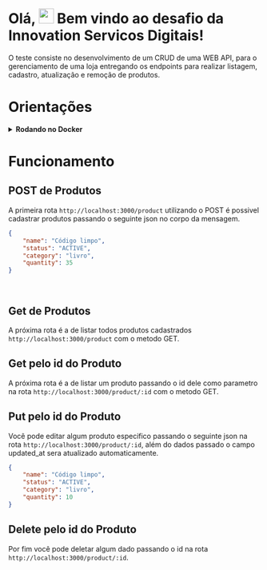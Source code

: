# Olá, <img src="https://raw.githubusercontent.com/kaueMarques/kaueMarques/master/hi.gif" width="30px" height="30px"> Bem vindo ao desafio da Innovation Servicos Digitais!

O teste consiste no desenvolvimento de um CRUD de uma WEB API, para o
gerenciamento de uma loja entregando os endpoints para realizar listagem, cadastro,
atualização e remoção de produtos.

# Orientações

<details>
  <summary><strong>Rodando no Docker</strong></summary><br />

  O Banco de dados foi criado para iniciar com o docker.
  
  Veja as orientações abaixo para iniciar a execução do projeto.
  > clone o repositório `git clone git@github.com:CRafaelS/InnovationServicosDigitais.git`

  > instale as dependencias com `npm install`

  > Rode o serviço com o comando `docker-compose up -d`.

  > Inicie a aplicação com o comando `npm run dev`

  <br/>
</details>

# Funcionamento

## POST de Produtos
A primeira rota `http://localhost:3000/product` utilizando o POST é possivel cadastrar produtos passando o seguinte json no corpo da mensagem. 

```json
{
    "name": "Código limpo",
    "status": "ACTIVE",
    "category": "livro",
    "quantity": 35
}
```
<br/>

## Get de Produtos

A próxima rota é a de listar todos produtos cadastrados `http://localhost:3000/product` com o metodo GET.

## Get pelo id do Produto

A próxima rota é a de listar um produto passando o id dele como parametro na rota `http://localhost:3000/product/:id` com o metodo GET.

## Put pelo id do Produto

Você pode editar algum produto especifico passando o seguinte json na rota `http://localhost:3000/product/:id`, além do dados passado o campo updated_at sera atualizado automaticamente.

```json
{
    "name": "Código limpo",
    "status": "ACTIVE",
    "category": "livro",
    "quantity": 10
}
```

## Delete pelo id do Produto

Por fim você pode deletar algum dado passando o id na rota `http://localhost:3000/product/:id`.